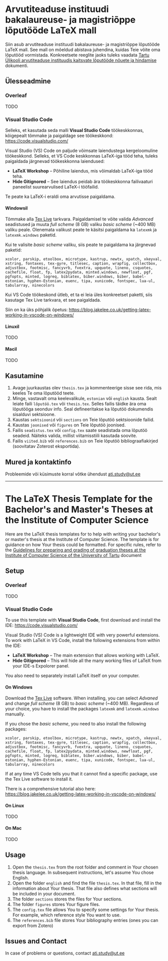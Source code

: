 # Arvutiteaduse instituudi bakalaureuse- ja magistriõppe lõputööde LaTeX mall

Siin asub arvutiteaduse instituudi bakalaureuse- ja magistriõppe lõputööde LaTeX mall. See mall on mõeldud abistava juhendina, kuidas Teie võite oma lõputööd vormistada. Konkreetsete reeglite jaoks tuleks vaadata [Tartu Ülikooli arvutiteaduse instituudis kaitsvate lõputööde nõuete ja hindamise](https://cs.ut.ee/en/content/thesis-deadlines-and-guidelines) dokumenti.

## Ülesseadmine

### Overleaf

TODO

### Visual Studio Code

Selleks, et kasutada seda malli **Visual Studio Code** töökeskkonnas, kõigepealt tõmmake ja paigaldage see töökeskkond: https://code.visualstudio.com/

Visual Studio (VS) Code on paljude võimsate laiendustega kergeloomuline töökeskkond. Selleks, et VS Code keskkonnas LaTeX-iga tööd teha, tuleks paigaldada järgnevad töökeskkonna laiendused:
* **LaTeX Workshop** – Põhiline laiendus, mis võimaldab LaTeX-iga tööd teha.
* **Hide Gitignored** – See laiendus peidab ära töökeskkonna failivaaturi paneelist suurearvulised LaTeX-i tööfailid.

Te peate ka LaTeX-i eraldi oma arvutisse paigaldama.

#### Windowsil

Tõmmake alla [Tex Live](https://www.tug.org/texlive/windows.html#:~:text=install%2Dtl%2Dwindows.exe) tarkvara. Paigaldamisel te võite valida *Advanced* seadistused ja muuta *full scheme* (8 GB) valiku *basic scheme* (~400 MB) valiku peale. Olenemata valikust peate te käsitsi paigaldama ka `latexmk` ja `latexmk.windows` paketid.

Kui te valisite *basic scheme* valiku, siis peate te paigaldama ka järgnevad paketid: 
```
xcolor, parskip, etoolbox, microtype, kastrup, newtx, xpatch, xkeyval, xstring, fontaxes, tex-gyre, titlesec, caption, wrapfig, collectbox, adjustbox, footmisc, fancyvrb, fvextra, upquote, lineno, csquotes, cachefile, float, fp, latex2pydata, minted.windows, newfloat, pgf, pgfopts, minted, logreq, biblatex, biber.windows, biber, babel-estonian, hyphen-Estonian, euenc, tipa, xunicode, fontspec, lua-ul, tabularray, ninecolors
```

Kui VS Code töökeskond ütleb, et ta ei leia üles konkreetset paketti, siis kasutage Tex Live tarkvara, et see paigaldada.

Siin on ka üks põhjalik õpetus: https://blog.jakelee.co.uk/getting-latex-working-in-vscode-on-windows/

#### Linuxil

TODO

#### Macil

TODO

## Kasutamine

1. Avage juurkaustas olev `thesis.tex` ja kommenteerige sisse see rida, mis keeles Te oma lõputööd teete.
2. Minge, vastavalt oma keelevalikule, `estonian` või `english` kausta. Sealt leiate faili `lõputöö.tex` või `thesis.tex`. Selles failis täidke ära oma lõputööga seonduv info. Seal defineeritakse ka lõputöö dokumendis sisalduvi sektsioone.
3. Kaustas `sektsioonid` või `sections` on Teie lõputöö sektsioonide failid.
4. Kaustas `joonised` või `figures` on Teie lõputöö joonised.
5. Failis `seadistus.tex` või `config.tex` saate seadistada oma lõputöö seadeid. Näiteks valida, millist viitamisstiili kasutada soovite.
6. Failis `viited.bib` või `references.bib` on Teie lõputöö bibliograafiakirjed (soovitatav Zoterost eksportida).

## Mured ja kontaktinfo

Probleemide või küsimuste korral võtke ühendust ati.study@ut.ee

---
# The LaTeX Thesis Template for the Bachelor's and Master's Theses at the Institute of Computer Science

Here are the LaTeX thesis templates for to help with writing your bachelor's or master's thesis at the Institute of Computer Science. The template is for guidance on how Your thesis could be formatted. For specific rules, refer to the [Guidelines for preparing and grading of graduation theses at the Institute of Computer Science of the University of Tartu](https://cs.ut.ee/en/content/thesis-deadlines-and-guidelines) document

## Setup

### Overleaf

TODO

### Visual Studio Code

To use this template with **Visual Studio Code**, first download and install the IDE: https://code.visualstudio.com/

Visual Studio (VS) Code is a lightweight IDE with very powerful extensions. To work with LaTeX in VS Code, install the following extensions from within the IDE:
* **LaTeX Workshop** – The main extension that allows working with LaTeX.
* **Hide Gitignored** – This will hide all the many working files of LaTeX from your IDE-s Expolorer panel.

You also need to separately install LaTeX itself on your computer.

#### On Windows
Download the [Tex Live](https://www.tug.org/texlive/windows.html#:~:text=install%2Dtl%2Dwindows.exe) software. When installing, you can select *Advaned* and change *full scheme* (8 GB) to *basic scheme* (~400 MB). Regardless of your choice, you have to install the packages `latexmk` and `latexmk.windows` manually.

If you chose the *basic scheme*, you need to also install the following packages: 
```
xcolor, parskip, etoolbox, microtype, kastrup, newtx, xpatch, xkeyval, xstring, fontaxes, tex-gyre, titlesec, caption, wrapfig, collectbox, adjustbox, footmisc, fancyvrb, fvextra, upquote, lineno, csquotes, cachefile, float, fp, latex2pydata, minted.windows, newfloat, pgf, pgfopts, minted, logreq, biblatex, biber.windows, biber, babel-estonian, hyphen-Estonian, euenc, tipa, xunicode, fontspec, lua-ul, tabularray, ninecolors
```
If at any time VS Code tells you that it cannot find a specific package, use the Tex Live software to install it.

There is a comprehensive tutorial also here: https://blog.jakelee.co.uk/getting-latex-working-in-vscode-on-windows/

#### On Linux

TODO


#### On Mac

TODO

## Usage

1. Open the `thesis.tex` from the root folder and comment in Your chosen thesis language. In subsequent instructions, let's assume You chose English.
2. Open the folder `english` and find the file `thesis.tex`. In that file, fill in the information about Your thesis. That file also defines what sections will be included in your document.
3. The folder `sections` stores the files for Your sections.
4. The folder `figures` stores Your figure files.
5. The `config.tex` file allows You to specify some settings for Your thesis. For example, which reference style You want to use.
6. The `references.bib` file stores Your bibliography entries (ones you can export from Zotero)

## Issues and Contact

In case of problems or questions, contact ati.study@ut.ee
